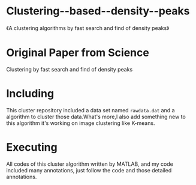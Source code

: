 # Clustering--based--density--peaks
《A clustering algorithms  by fast search and find of density peaks》

# Original Paper from Science
Clustering by fast search and find of density peaks

# Including
This cluster repository included a data set named `rawdata.dat` and a algorithm to cluster those data.What's more,I also add something new to this algorithm it's working on image clustering like K-means.

# Executing
All codes of this cluster algorithm written by MATLAB, and my code included many annotations, just follow the code and those detailed annotations.  
